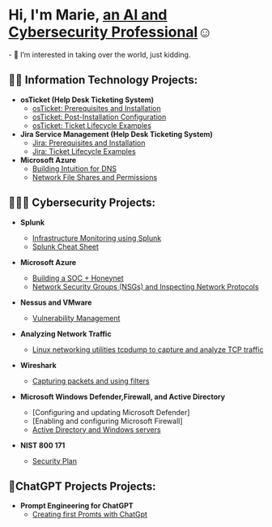 <h1>Hi, I'm Marie, <a href="https://www.linkedin.com/in/marie-s-03b061239/"> an AI and Cybersecurity Professional</a>☺</h1>
- 👀 I’m interested in taking over the world, just kidding. 
<h2>👨‍💻 Information Technology Projects:</h2>

- <b>osTicket (Help Desk Ticketing System)</b>
  - [osTicket: Prerequisites and Installation](https://github.com/itsims007/osticket-pre)
  - [osTicket: Post-Installation Configuration](https://github.com/itsims007/post-install)
  - [osTicket: Ticket Lifecycle Examples](https://github.com/itsims007/osTicket-Ticket-Lifecycle-Examples)
- <b>Jira Service Management (Help Desk Ticketing System)</b>
  - [Jira: Prerequisites and Installation](https://github.com/itsims007/Jira-Prerequisites-and-Installation)
  - [Jira: Ticket Lifecycle Examples](https://github.com/itsims007/Jira-Ticket-Lifecycle-Examples)
- <b>Microsoft Azure</b>
  - [Building Intuition for DNS](https://github.com/itsims007/Building-Intuition-for-DNS/tree/main)
  - [Network File Shares and Permissions](https://github.com/itsims007/Network-File-Shares-and-Permissions)
  
<h2>👮🏾‍♂️ Cybersecurity Projects:</h2>

- <b>Splunk</b>
  - [Infrastructure Monitoring using Splunk](https://github.com/itsims007/infastructure-monitoring-using-Splunk)
  - [Splunk Cheat Sheet](https://github.com/itsims007/Splunk-Cheat-Sheet)

- <b>Microsoft Azure</b>
  - [Building a SOC + Honeynet](https://github.com/itsims007/SIEM-using-Azure-Sentinel)
  - [Network Security Groups (NSGs) and Inspecting Network Protocols](https://github.com/itsims007/azure-network-protocols)
 
- <b>Nessus and VMware</b>
  - [Vulnerability Management](https://github.com/itsims007/Vulnerability-Managment)

- <b>Analyzing Network Traffic</b>
  - [Linux networking utilities tcpdump to capture and analyze TCP traffic](https://github.com/itsims007/Analyzing-Network-Traffic-with-TCPDump/tree/main)

- <b> Wireshark</b>
  - [Capturing packets and using filters](https://github.com/itsims007/Capturing-packets-and-using-filters)
    
- <b>Microsoft Windows Defender,Firewall, and Active Directory</b>
  - [Configuring and updating Microsoft Defender]
  - [Enabling and configuring Microsoft Firewall]
  - [Active Directory and Windows servers](https://github.com/itsims007/configure-ad)

- <b>NIST 800 171</b>
    - [Security Plan](https://github.com/itsims007/NIST-800-171/tree/main)

  
<h2>🤳ChatGPT Projects Projects:</h2>

- <b>Prompt Engineering for ChatGPT</b>
  - [Creating first Promts with ChatGpt](https://github.com/itsims007/First-PROMTS-/tree/main)



